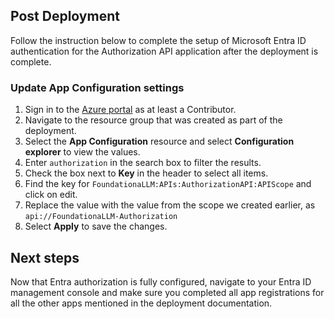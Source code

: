 ## Post Deployment
Follow the instruction below to complete the setup of Microsoft Entra ID authentication for the Authorization API application after the deployment is complete.

### Update App Configuration settings

1. Sign in to the [Azure portal](https://portal.azure.com/) as at least a Contributor.
2. Navigate to the resource group that was created as part of the deployment.
3. Select the **App Configuration** resource and select **Configuration explorer** to view the values.
4. Enter `authorization` in the search box to filter the results.
5. Check the box next to **Key** in the header to select all items.
6. Find the key for `FoundationaLLM:APIs:AuthorizationAPI:APIScope` and click on edit.
7. Replace the value with the value from the scope we created earlier, as `api://FoundationaLLM-Authorization` 
8. Select **Apply** to save the changes.

## Next steps

Now that Entra authorization is fully configured, navigate to your Entra ID management console and make sure you completed all app registrations for all the other apps mentioned in the deployment documentation.